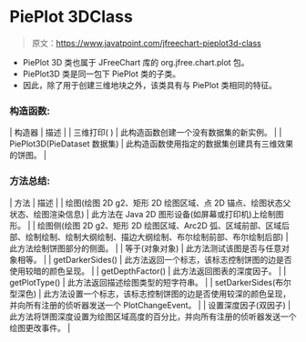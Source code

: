 # PiePlot 3DClass

> 原文：<https://www.javatpoint.com/jfreechart-pieplot3d-class>

*   PiePlot 3D 类也属于 JFreeChart 库的 org.jfree.chart.plot 包。
*   PiePlot3D 类是同一包下 PiePlot 类的子类。
*   因此，除了用于创建三维地块之外，该类具有与 PiePlot 类相同的特征。

### 构造函数:

| 构造器 | 描述 |
| 三维打印( ) | 此构造函数创建一个没有数据集的新实例。 |
| PiePlot3D(PieDataset 数据集) | 此构造函数使用指定的数据集创建具有三维效果的饼图。 |

### 方法总结:

| 方法 | 描述 |
| 绘图(绘图 2D g2、矩形 2D 绘图区域、点 2D 锚点、绘图状态父状态、绘图渲染信息) | 此方法在 Java 2D 图形设备(如屏幕或打印机)上绘制图形。 |
| 绘图侧(绘图 2D g2、矩形 2D 绘图区域、Arc2D 弧、区域前部、区域后部、绘制绘制、绘制大纲绘制、描边大纲绘制、布尔绘制前部、布尔绘制后部) | 此方法绘制饼图部分的侧面。 |
| 等于(对象对象) | 此方法测试该图是否与任意对象相等。 |
| getDarkerSides() | 此方法返回一个标志，该标志控制饼图的边是否使用较暗的颜色呈现。 |
| getDepthFactor() | 此方法返回图表的深度因子。 |
| getPlotType() | 此方法返回描述绘图类型的短字符串。 |
| setDarkerSides(布尔型深色) | 此方法设置一个标志，该标志控制饼图的边是否使用较深的颜色呈现，并向所有注册的侦听器发送一个 PlotChangeEvent。 |
| 设置深度因子(双因子) | 此方法将饼图深度设置为绘图区域高度的百分比，并向所有注册的侦听器发送一个绘图更改事件。 |